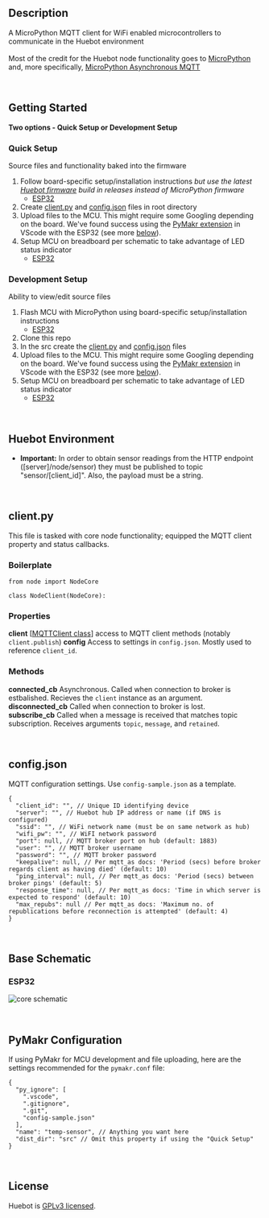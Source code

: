 ## Description
A MicroPython MQTT client for WiFi enabled microcontrollers to communicate in the Huebot environment
<br><br>
Most of the credit for the Huebot node functionality goes to [MicroPython](https://github.com/micropython/micropython) and, more specifically, [MicroPython Asynchronous MQTT](https://github.com/peterhinch/micropython-mqtt/tree/master/mqtt_as)

<br>

## Getting Started
**Two options - Quick Setup or Development Setup**

### Quick Setup
Source files and functionality baked into the firmware
1. Follow board-specific setup/installation instructions *but use the latest [Huebot firmware](https://github.com/huebot-iot/node/releases/latest) build in releases instead of MicroPython firmware*
    - [ESP32](https://docs.micropython.org/en/latest/esp32/tutorial/intro.html)
2. Create [client.py](https://github.com/huebot-iot/node/blob/main/README.md#clientpy) and [config.json](https://github.com/huebot-iot/node/blob/main/README.md#configjson) files in root directory
3. Upload files to the MCU. This might require some Googling depending on the board. We've found success using the [PyMakr extension](https://github.com/pycom/pymakr-vsc) in VScode with the ESP32 (see more [below](https://github.com/huebot-iot/node/blob/main/README.md#pymakr-configuration)).
4. Setup MCU on breadboard per schematic to take advantage of LED status indicator
    - [ESP32](https://github.com/huebot-iot/node/blob/main/README.md#esp32)

### Development Setup
Ability to view/edit source files
1. Flash MCU with MicroPython using board-specific setup/installation instructions 
    - [ESP32](https://docs.micropython.org/en/latest/esp32/tutorial/intro.html)
2. Clone this repo 
3. In the src create the [client.py](https://github.com/huebot-iot/node/blob/main/README.md#clientpy) and [config.json](https://github.com/huebot-iot/node/blob/main/README.md#configjson) files
4. Upload files to the MCU. This might require some Googling depending on the board. We've found success using the [PyMakr extension](https://github.com/pycom/pymakr-vsc) in VScode with the ESP32 (see more [below](https://github.com/huebot-iot/node/blob/main/README.md#pymakr-configuration)).
5. Setup MCU on breadboard per schematic to take advantage of LED status indicator
    - [ESP32](https://github.com/huebot-iot/node/blob/main/README.md#esp32)

<br>

## Huebot Environment
- **Important:** In order to obtain sensor readings from the HTTP endpoint ([server]/node/sensor) they must be published to topic "sensor/[client_id]". Also, the payload must be a string. 

<br>

## client.py
This file is tasked with core node functionality; equipped the MQTT client property and status callbacks.

### Boilerplate

```
from node import NodeCore

class NodeClient(NodeCore):
```

### Properties
<b>client</b> [[MQTTClient class](https://github.com/peterhinch/micropython-mqtt/blob/master/mqtt_as/README.md#3-mqttclient-class)] access to MQTT client methods (notably `client.publish`)
<b>config</b> Access to settings in `config.json`. Mostly used to reference `client_id`.

### Methods
<b>connected_cb</b> Asynchronous. Called when connection to broker is estbalished. Recieves the `client` instance as an argument.
<br>
<b>disconnected_cb</b> Called when connection to broker is lost. 
<br>
<b>subscribe_cb</b> Called when a message is received that matches topic subscription. Receives arguments `topic`, `message`, and `retained`.

<br>

## config.json
MQTT configuration settings. Use `config-sample.json` as a template.
<br>

```
{
  "client_id": "", // Unique ID identifying device
  "server": "", // Huebot hub IP address or name (if DNS is configured)
  "ssid": "", // WiFi network name (must be on same network as hub)
  "wifi_pw": "", // WiFI network password
  "port": null, // MQTT broker port on hub (default: 1883)
  "user": "", // MQTT broker username
  "password": "", // MQTT broker password
  "keepalive": null, // Per mqtt_as docs: 'Period (secs) before broker regards client as having died' (default: 10)
  "ping_interval": null, // Per mqtt_as docs: 'Period (secs) between broker pings' (default: 5)
  "response_time": null, // Per mqtt_as docs: 'Time in which server is expected to respond' (default: 10)
  "max_repubs": null // Per mqtt_as docs: 'Maximum no. of republications before reconnection is attempted' (default: 4)
}

```

<br>

## Base Schematic
### ESP32
![core schematic](https://github.com/huebot-iot/node/assets/8736328/289aeaa0-d72a-49ac-ae95-237afb306a97)

<br>

## PyMakr Configuration
If using PyMakr for MCU development and file uploading, here are the settings recommended for the `pymakr.conf` file:

```
{
  "py_ignore": [
    ".vscode",
    ".gitignore",
    ".git",
    "config-sample.json"
  ],
  "name": "temp-sensor", // Anything you want here 
  "dist_dir": "src" // Omit this property if using the "Quick Setup"
}

```

<br>

## License
Huebot is [GPLv3 licensed](LICENSE).
